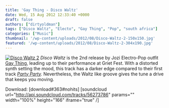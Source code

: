 ```yaml
---
title: 'Gay Thing - Disco Waltz'
date: Wed, 15 Aug 2012 12:33:40 +0000
draft: false
authors: ["dirtyoldman"]
tags: ["Disco Waltz", "Electo", "Gay Thing", "Pop", "south africa"]
categories: ["Music"]
thumbnail: '/wp-content/uploads/2012/08/Disco-Waltz-2-150x150.jpg'
featured: '/wp-content/uploads/2012/08/Disco-Waltz-2-304x190.jpg'
---
```


[![](/wp-content/uploads/2012/08/Disco-Waltz-2-e1345033455611.jpg "Disco Waltz 2")](/2012/08/15/gay-thing-disco-waltz/disco-waltz-2/) _Disco Waltz_ is the 2nd release by Jozi Electro-Pop outfit [Gay Thing](https://soundcloud.com/gaything/), leading up to their performance at Griet Fest. With a distorted synth setting the mood, this track has a darker edge compared to their first track _[Party Party](/2012/08/09/gay-thing-party-party/)._ Nevertheless, the Waltz like groove gives the tune a drive that keeps you moving.

Download: \[download#363#nohits\] \[soundcloud url="http://api.soundcloud.com/tracks/56273786" params="" width="100%" height="166" iframe="true" /\]

